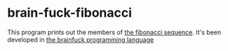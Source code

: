 # brain-fuck-fibonacci

This program prints out the members of [the fibonacci sequence](https://en.wikipedia.org/wiki/Fibonacci_number). It's been developed in [the brainfuck programming language](https://en.wikipedia.org/wiki/Brainfuck)


